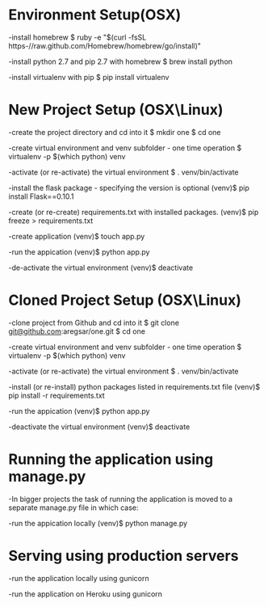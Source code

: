 # Environment Setup(OSX)

-install homebrew
$ ruby -e "$(curl -fsSL https-//raw.github.com/Homebrew/homebrew/go/install)"

-install python 2.7 and pip 2.7 with homebrew
$ brew install python

-install virtualenv with pip
$ pip install virtualenv


# New Project Setup (OSX\Linux)

-create the project directory and cd into it
$ mkdir one
$ cd one

-create virtual environment and venv subfolder - one time operation
$ virtualenv -p $(which python) venv

-activate (or re-activate) the virtual environment
$ . venv/bin/activate

-install the flask package - specifying the version is optional
(venv)$ pip install Flask==0.10.1

-create (or re-create) requirements.txt with installed packages.
(venv)$ pip freeze > requirements.txt

-create application
(venv)$ touch app.py

-run the appication
(venv)$ python app.py

-de-activate the virtual environment
(venv)$ deactivate



# Cloned Project Setup (OSX\Linux)

-clone project from Github and cd into it
$ git clone git@github.com:aregsar/one.git
$ cd one

-create virtual environment and venv subfolder - one time operation
$ virtualenv -p $(which python) venv

-activate (or re-activate) the virtual environment
$ . venv/bin/activate

-install (or re-install) python packages listed in requirements.txt file
(venv)$ pip install -r requirements.txt

-run the appication
(venv)$ python app.py

-deactivate the virtual environment
(venv)$ deactivate

# Running the application using manage.py

-In bigger projects the task of running the application is moved
to a separate manage.py file in which case:

-run the appication locally
(venv)$ python manage.py

# Serving using production servers

-run the application locally using gunicorn

-run the application on Heroku using gunicorn




